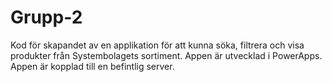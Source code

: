 # Grupp-2

Kod för skapandet av en applikation för att kunna söka, filtrera och visa produkter från Systembolagets sortiment. Appen är utvecklad i PowerApps. 
Appen är kopplad till en befintlig server. 
